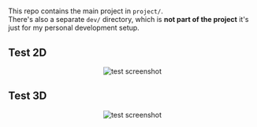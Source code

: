 # 

This repo contains the main project in `project/`.  
There's also a separate `dev/` directory, which is **not part of the project** it's just for my personal development setup.

## Test 2D

<p align="center">
  <img alt="test screenshot" src="https://github.com/faithByte/internship/tree/main/dev/test_2d.png">
</p>

## Test 3D

<p align="center">
  <img alt="test screenshot" src="https://github.com/faithByte/internship/tree/main/dev/test_3d.png">
</p>